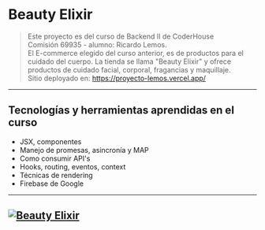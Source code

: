 # Beauty Elixir

> Este proyecto es del curso de Backend II de CoderHouse<br>
Comisión 69935 - alumno: Ricardo Lemos.<br>
El E-commerce elegido del curso anterior, es de productos para el cuidado del cuerpo.
La tienda se llama "Beauty Elixir" y ofrece productos de cuidado facial, corporal, fragancias y maquillaje.
<br>Sitio deployado en: https://proyecto-lemos.vercel.app/

---
## Tecnologías y herramientas aprendidas en el curso
- JSX, componentes
- Manejo de promesas, asincronía y MAP
- Como consumir API's
- Hooks, routing, eventos, context
- Técnicas de rendering
- Firebase de Google

---
[![Beauty Elixir](https://ehiglobal.com.ar/assets/ricardo/logo_readme.png "Beauty Elixir")](https://proyecto-lemos.vercel.app/ "Beauty Elixir")
---